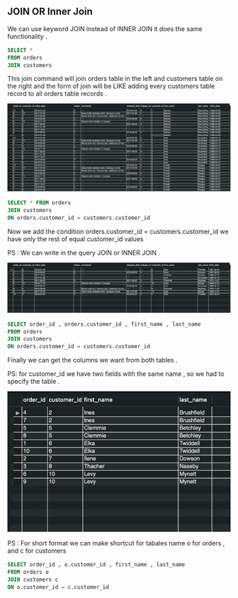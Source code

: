 ## JOIN OR Inner Join


We can use keyword JOIN instead of INNER JOIN it does the same functionality .


```sql
SELECT *
FROM orders
JOIN customers
```

This join command will  join orders table in the left and customers table on the right and the form of join will be LIKE adding every customers table record to all orders table records .

![image](../aseets/images/SQL-JOIN-OR-Inner-Join-1.png)

```sql
SELECT * FROM orders 
JOIN customers 
ON orders.customer_id = customers.customer_id
```

Now we add the condition orders.customer_id = customers.customer_id we have only the rest of equal customer_id values

PS : We can write in the query JOIN or INNER JOIN .

![image](../aseets/images/SQL-JOIN-OR-Inner-Join-2.png)

```sql
SELECT order_id , orders.customer_id , first_name , last_name  
FROM orders 
JOIN customers 
ON orders.customer_id = customers.customer_id
```

Finally we can get the columns we want from both tables .

PS: for customer_id we have two fields with the same name , so we had to specify the table .

![image](../aseets/images/SQL-JOIN-OR-Inner-Join-3.png)

PS : For short format we can make shortcut for tabales name o for orders , and c for customers 

```sql
SELECT order_id , o.customer_id , first_name , last_name  
FROM orders o
JOIN customers c
ON o.customer_id = c.customer_id
```
